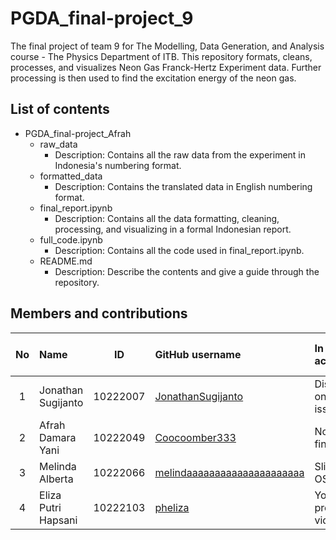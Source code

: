# PGDA_final-project_9
The final project of team 9 for The Modelling, Data Generation, and Analysis course - The Physics Department of ITB. This repository formats, cleans, processes, and visualizes Neon Gas Franck-Hertz Experiment data. Further processing is then used to find the excitation energy of the neon gas.

## List of contents
- PGDA_final-project_Afrah
  - raw_data
    * Description: Contains all the raw data from the experiment in Indonesia's numbering format.
  - formatted_data
    * Description: Contains the translated data in English numbering format.
  - final_report.ipynb
    * Description: Contains all the data formatting, cleaning, processing, and visualizing in a formal Indonesian report.
  - full_code.ipynb
    * Description: Contains all the code used in final_report.ipynb.
  - README.md
    * Description: Describe the contents and give a guide through the repository.

## Members and contributions
No | Name | ID | GitHub username | In charge activity | Info with link | Shared max point 
:-: | :- | :-: | :- | :- | :- | :-:
1 | Jonathan Sugijanto | 10222007 | [JonathanSugijanto](https://github.com/jonathansugijanto) | Discussion on GitHub issues | [title](github/gist_link) | 10
2 | Afrah Damara Yani | 10222049 | [Coocoomber333](https://github.com/Coocoomber333) | Notebook finalization |  [title](github/gist_link) | 50
3 | Melinda Alberta | 10222066 | [melindaaaaaaaaaaaaaaaaaaaaa](https://github.com/melindaaaaaaaaaaaaaaaaaaaaa) | Slide on OSF | [title](github/gist_link) | 20 
4 | Eliza Putri Hapsani | 10222103 | [pheliza](https://github.com/pheliza) | YouTube presentation video | [title](github/gist_link) | 20
